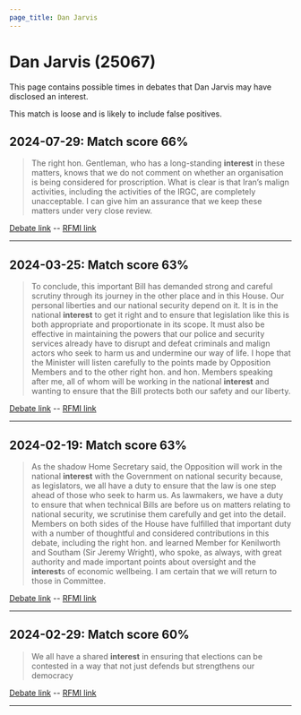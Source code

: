 ```yaml
---
page_title: Dan Jarvis
---
```


# Dan Jarvis  (25067)

This page contains possible times in debates that Dan Jarvis may have disclosed an interest.

This match is loose and is likely to include false positives. 



## 2024-07-29: Match score 66%

>The right hon. Gentleman, who has a long-standing **interest** in these matters, knows that we do not comment on whether an organisation is being considered for proscription. What is clear is that Iran’s malign activities, including the activities of the IRGC, are completely unacceptable. I can give him an assurance that we keep these matters under very close review.

[Debate link](https://www.theyworkforyou.com/debates/?id=2024-07-29c.1029.4)  --  [RFMI link](https://www.theyworkforyou.com/mp/25067/register)


---



## 2024-03-25: Match score 63%

>To conclude, this important Bill has demanded strong and careful scrutiny through its journey in the other place and in this House. Our personal liberties and our national security depend on it. It is in the national **interest** to get it right and to ensure that legislation like this is both appropriate and proportionate in its scope. It must also be effective in maintaining the powers that our police and security services already have to disrupt and defeat criminals and malign actors who seek to harm us and undermine our way of life. I hope that the Minister will listen carefully to the points made by  Opposition Members and to the other right hon. and hon. Members speaking after me, all of whom will be working in the national **interest** and wanting to ensure that the Bill protects both our safety and our liberty.

[Debate link](https://www.theyworkforyou.com/debates/?id=2024-03-25b.1310.3)  --  [RFMI link](https://www.theyworkforyou.com/mp/25067/register)


---



## 2024-02-19: Match score 63%

>As the shadow Home Secretary said, the Opposition will work in the national **interest** with the Government on national security because, as legislators, we all have a duty to ensure that the law is one step ahead of those who seek to harm us. As lawmakers, we have a duty to ensure that when technical Bills are before us on matters relating to national security, we scrutinise them carefully and get into the detail. Members on both sides of the House have fulfilled that important duty with a number of thoughtful and considered contributions in this debate,  including the right hon. and learned Member for Kenilworth and Southam (Sir Jeremy Wright), who spoke, as always, with great authority and made important points about oversight and the **interest**s of economic wellbeing. I am certain that we will return to those in Committee.

[Debate link](https://www.theyworkforyou.com/debates/?id=2024-02-19a.551.1)  --  [RFMI link](https://www.theyworkforyou.com/mp/25067/register)


---



## 2024-02-29: Match score 60%

>We all have a shared **interest** in ensuring that elections can be contested in a way that not just defends but strengthens our democracy

[Debate link](https://www.theyworkforyou.com/debates/?id=2024-02-29b.469.1)  --  [RFMI link](https://www.theyworkforyou.com/mp/25067/register)


---

